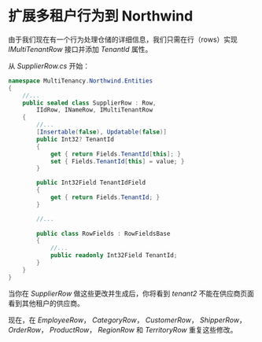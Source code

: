 # 扩展多租户行为到 Northwind 

由于我们现在有一个行为处理仓储的详细信息，我们只需在行（rows）实现 *IMultiTenantRow* 接口并添加 *TenantId* 属性。

从 *SupplierRow.cs* 开始：

```cs
namespace MultiTenancy.Northwind.Entities
{
    //...
    public sealed class SupplierRow : Row, 
        IIdRow, INameRow, IMultiTenantRow
    {
        //...
        [Insertable(false), Updatable(false)]
        public Int32? TenantId
        {
            get { return Fields.TenantId[this]; }
            set { Fields.TenantId[this] = value; }
        }

        public Int32Field TenantIdField
        {
            get { return Fields.TenantId; }
        }

        //...
        
        public class RowFields : RowFieldsBase
        {
            //...
            public readonly Int32Field TenantId;
        }
    }
}
```

当你在 *SupplierRow* 做这些更改并生成后，你将看到 *tenant2* 不能在供应商页面看到其他租户的供应商。

现在，在 *EmployeeRow*， *CategoryRow*， *CustomerRow*， *ShipperRow*， *OrderRow*， *ProductRow*， *RegionRow* 和 *TerritoryRow* 重复这些修改。

